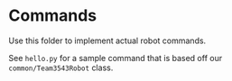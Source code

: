 # Commands

Use this folder to implement actual robot commands. 

See `hello.py` for a sample command that is based off our `common/Team3543Robot` class.

